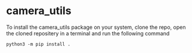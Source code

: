 # camera_utils

To install the camera_utils package on your system, clone the repo, open the cloned repositery in a terminal and run the following command

```
python3 -m pip install .
```
